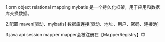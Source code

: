 
1.orm
  object relational mapping
  mybatis 是一个持久化框架，用于应用和数据库交换数据。

2.配置
    maven[驱动、mybatis]
    数据库连接[驱动、地址、用户、密码、连接池]
    
3.java api
    session
    mapper
      mapper会被注册在【MapperRegistry】中

